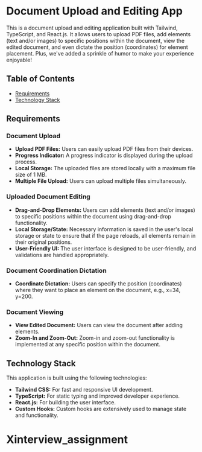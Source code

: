 # Document Upload and Editing App

This is a document upload and editing application built with Tailwind, TypeScript, and React.js. It allows users to upload PDF files, add elements (text and/or images) to specific positions within the document, view the edited document, and even dictate the position (coordinates) for element placement. Plus, we've added a sprinkle of humor to make your experience enjoyable!

## Table of Contents
- [Requirements](#requirements)
- [Technology Stack](#technology-stack)

## Requirements

### Document Upload
- **Upload PDF Files:** Users can easily upload PDF files from their devices.
- **Progress Indicator:** A progress indicator is displayed during the upload process.
- **Local Storage:** The uploaded files are stored locally with a maximum file size of 1 MB.
- **Multiple File Upload:** Users can upload multiple files simultaneously.

### Uploaded Document Editing
- **Drag-and-Drop Elements:** Users can add elements (text and/or images) to specific positions within the document using drag-and-drop functionality.
- **Local Storage/State:** Necessary information is saved in the user's local storage or state to ensure that if the page reloads, all elements remain in their original positions.
- **User-Friendly UI:** The user interface is designed to be user-friendly, and validations are handled appropriately.

### Document Coordination Dictation
- **Coordinate Dictation:** Users can specify the position (coordinates) where they want to place an element on the document, e.g., x=34, y=200.

### Document Viewing
- **View Edited Document:** Users can view the document after adding elements.
- **Zoom-In and Zoom-Out:** Zoom-in and zoom-out functionality is implemented at any specific position within the document.

## Technology Stack

This application is built using the following technologies:

- **Tailwind CSS:** For fast and responsive UI development.
- **TypeScript:** For static typing and improved developer experience.
- **React.js:** For building the user interface.
- **Custom Hooks:** Custom hooks are extensively used to manage state and functionality.

# Xinterview_assignment
